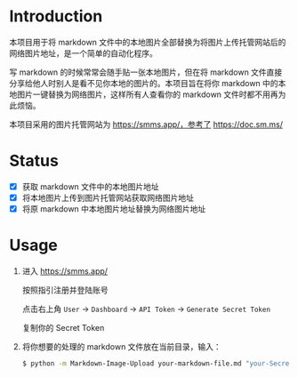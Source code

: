 # Introduction

本项目用于将 markdown 文件中的本地图片全部替换为将图片上传托管网站后的网络图片地址，是一个简单的自动化程序。

写 markdown 的时候常常会随手贴一张本地图片，但在将 markdown 文件直接分享给他人时别人是看不见你本地的图片的。本项目旨在将你 markdown 中的本地图片一键替换为网络图片，这样所有人查看你的 markdown 文件时都不用再为此烦恼。

本项目采用的图片托管网站为 https://smms.app/，参考了 https://doc.sm.ms/

# Status

- [X] 获取 markdown 文件中的本地图片地址
- [X] 将本地图片上传到图片托管网站获取网络图片地址
- [X] 将原 markdown 中本地图片地址替换为网络图片地址

# Usage

1. 进入 https://smms.app/
  
   按照指引注册并登陆账号

   点击右上角 `User` -> `Dashboard` -> `API Token` -> `Generate Secret Token`

   复制你的 Secret Token

4. 将你想要的处理的 markdown 文件放在当前目录，输入：

   ```bash
   $ python -m Markdown-Image-Upload your-markdown-file.md "your-Secret-Token"
   ```
